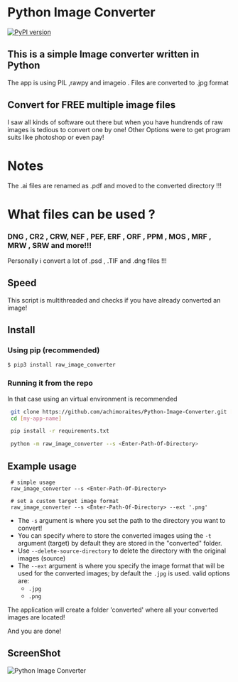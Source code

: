 # Python Image Converter
[![PyPI version](https://badge.fury.io/py/raw-image-converter.svg)](https://pypi.org/project/raw-image-converter/)


## This is a simple Image converter written in Python
The app is using PIL ,rawpy and imageio . 
Files are converted to .jpg format 

## Convert for FREE multiple image files
I saw all kinds of software out there but when you have hundrends of raw images is tedious to convert 
one by one! Other Options were to get program suits like photoshop or even pay! 
# Notes
The .ai files are renamed as .pdf and moved to the converted directory !!! 


# What files can be used ?
### DNG , CR2 , CRW, NEF , PEF, ERF , ORF , PPM , MOS , MRF , MRW , SRW and more!!!
Personally i convert a lot of .psd , .TIF and .dng files !!! 
## Speed
This script is multithreaded and checks if you have already converted an image!

## Install

### Using pip (recommended)
```bash
$ pip3 install raw_image_converter
```

### Running it from the repo
In that case using an virtual environment is recommended

```bash
 git clone https://github.com/achimoraites/Python-Image-Converter.git [my-app-name]
 cd [my-app-name]

 pip install -r requirements.txt

 python -m raw_image_converter --s <Enter-Path-Of-Directory>
```
## Example usage

```
 # simple usage
 raw_image_converter --s <Enter-Path-Of-Directory>

 # set a custom target image format
 raw_image_converter --s <Enter-Path-Of-Directory> --ext '.png'
```
- The `-s` argument is where you set the path to the directory you want to convert! 
- You can specify where to store the converted images using the `-t` argument (target) by default they are stored in the "converted" folder. 
- Use `--delete-source-directory` to delete the directory with the original images (source) 
- The `--ext` argument is where you specify the image format that will be used for the converted images; by default the `.jpg` is used. valid options are:
    - `.jpg`
    - `.png`

The application will create a folder 'converted' where all your converted images are located!

And you are done! 

## ScreenShot
<img src='https://raw.githubusercontent.com/achimoraites/Python-Image-Converter/master/sample.png' alt='Python Image Converter'>

